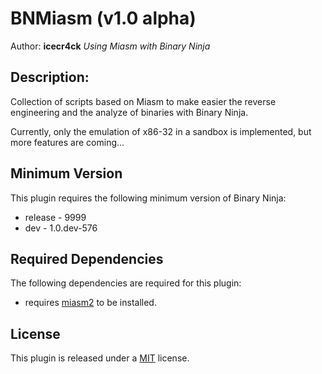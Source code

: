 # BNMiasm (v1.0 alpha)
Author: **icecr4ck**
_Using Miasm with Binary Ninja_

## Description:

Collection of scripts based on Miasm to make easier the reverse engineering and the analyze of binaries with Binary Ninja.

Currently, only the emulation of x86-32 in a sandbox is implemented, but more features are coming...

## Minimum Version

This plugin requires the following minimum version of Binary Ninja:

 * release - 9999
 * dev - 1.0.dev-576

## Required Dependencies

The following dependencies are required for this plugin:

 * requires [miasm2](https://github.com/cea-sec/miasm) to be installed.

## License

This plugin is released under a [MIT](LICENSE) license.

